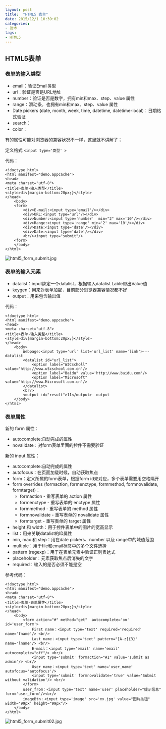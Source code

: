 ```yaml
---
layout: post
title:  "HTML5 表单"
date: 2015/12/1 10:39:02 
categories:
- 技术
tags:
- HTML5
---
```



## HTML5表单

### 表单的输入类型
- email：验证Email类型
- url：验证是否是URL地址
- number：验证是否是数字，拥有min和max、step、value 属性
- range：滑动条，也拥有min和max、step、value 属性
- Date pickers (date, month, week, time, datetime, datetime-local)：日期格式验证
- search：
- color：

有的属性可能对浏览器的兼容状况不一样，这里就不讲解了；

定义格式 `<input type='类型' >`

代码：

	<!doctype html>
	<html manifest="demo.appcache">
	<head>
	<meta charset="utf-8">
	<title>表单-输入类型</title>
	<style>div{margin-bottom:20px;}</style>
	</head>  
	    <body>
	    <form>
	    	<div>E-mail:<input type='email'/></div>
	        <div>URL:<input type="url"/></div>
	        <div>Number:<input type='number'  min="2" max='10'/></div>
	        <div>Range:<input type='range' min='2' max='10'/></div>
	        <div>Date:<input type='date'/></div>
	        <div>Date:<input type='date'/></div>
	        <br/><input type="submit"/>
	    <form>
	    </body>
	</html>

![html5_form_submit.jpg]({{site.baseurl}}/public/img/html/html5_form_submit.jpg)

### 表单的输入元素
- datalist：input绑定一个datalist，根据输入datalist Lable带出Value值
- keygen：用来对表单加密，目前部分浏览器兼容情况都不好
- output：用来包含输出值

代码：

	<!doctype html>
	<html manifest="demo.appcache">
	<head>
	<meta charset="utf-8">
	<title>表单-输入类型</title>
	<style>div{margin-bottom:20px;}</style>
	</head>  
	    <body>
	        Webpage:<input type='url' list='url_list' name='link'>---datalist
	        <datalist id="url_list">
	            <option label="W3Cscholl" value='http://www.w3cschool.com.cn'/>
	            <option label="Baidu" value='http://www.baidu.com'/>
	            <option label="Microsoft" value='http://www.Microsoft.com.cn'/>
	        </datalist>
	        <br/>
	        <output id="result">11</output>--output
	    </body>
	</html>

### 表单属性

新的 form 属性：

- autocomplete:自动完成的属性
- novalidate：对form表单里面的控件不需要验证

新的 input 属性：

- autocomplete:自动完成的属性 
- autofocus：在页面加载时候，自动获取焦点
- form：定义所属的form表单，根据form id来对应，多个表单需要用空格隔开
- form overrides (formaction, formenctype, formmethod, formnovalidate, formtarget)：
	- formaction - 重写表单的 action 属性
    - formenctype - 重写表单的 enctype 属性
    - formmethod - 重写表单的 method 属性
    - formnovalidate - 重写表单的 novalidate 属性
    - formtarget - 重写表单的 target 属性
- height 和 width：用于控件表单中的图片的宽高显示
- list：用来关联datalist的ID属性
- min, max 和 step：用在date pickers、number 以及 range中的域值范围
- multiple：用于file和email标签中的多个文件选择
- pattern (regexp)：用于在表单元素中验证正则表达式
- placeholder：元素获取焦点后消失的文字
- required：输入的是否必须不能是空

参考代码：

	<!doctype html>
	<html manifest="demo.appcache">
	<head>
	<meta charset="utf-8">
	<title>表单-表单属性</title>
	<style>div{margin-bottom:20px;}</style>
	</head>  
	    <body>
	        <form action="#" method="get"  autocomplete='on' id='user_form'>
	        	First name：<input type='text' required='required' name='fname'/> <br/>
	            Last name：<input type='text' pattern="[A-z]{3}" name='lname'/> <br/>
	            E-mail：<input type='email' name='email' autocomplete="off"/> <br/>
	        	<input type='submit' formaction="#1" value='submit as admin'/> <br/>
	            User name：<input type='text' name='user_name' autofocus='autofocus'/>
	            <input type='submit' formnovalidate='true' value='Submit without validation'/> <br/>
	        </form>
	        user_from：<input type='text' name='user' placeholder="提示信息" form='user_form'/><br/>
	        imageBtn：<input type='image' src='xx.jpg' value="图片按钮" width='99px' height="99px"/>
	    </body>
	</html>

![html5_form_submit02.jpg]({{site.baseurl}}/public/img/html/html5_form_submit02.jpg)

